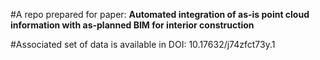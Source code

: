
#A repo prepared for paper: **Automated integration of as-is point cloud information with as-planned BIM for interior construction** 

#Associated set of data is available in DOI: 10.17632/j74zfct73y.1
